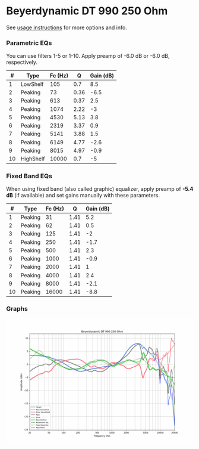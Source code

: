 # Beyerdynamic DT 990 250 Ohm
See [usage instructions](https://github.com/jaakkopasanen/AutoEq#usage) for more options and info.

### Parametric EQs
You can use filters 1-5 or 1-10. Apply preamp of -6.0 dB or -6.0 dB, respectively.

|   # | Type      |   Fc (Hz) |    Q |   Gain (dB) |
|-----|-----------|-----------|------|-------------|
|   1 | LowShelf  |       105 | 0.7  |         8.5 |
|   2 | Peaking   |        73 | 0.36 |        -6.5 |
|   3 | Peaking   |       613 | 0.37 |         2.5 |
|   4 | Peaking   |      1074 | 2.22 |        -3   |
|   5 | Peaking   |      4530 | 5.13 |         3.8 |
|   6 | Peaking   |      2319 | 3.37 |         0.9 |
|   7 | Peaking   |      5141 | 3.88 |         1.5 |
|   8 | Peaking   |      6149 | 4.77 |        -2.6 |
|   9 | Peaking   |      8015 | 4.97 |        -0.9 |
|  10 | HighShelf |     10000 | 0.7  |        -5   |

### Fixed Band EQs
When using fixed band (also called graphic) equalizer, apply preamp of **-5.4 dB** (if available) and set gains manually with these parameters.

|   # | Type    |   Fc (Hz) |    Q |   Gain (dB) |
|-----|---------|-----------|------|-------------|
|   1 | Peaking |        31 | 1.41 |         5.2 |
|   2 | Peaking |        62 | 1.41 |         0.5 |
|   3 | Peaking |       125 | 1.41 |        -2   |
|   4 | Peaking |       250 | 1.41 |        -1.7 |
|   5 | Peaking |       500 | 1.41 |         2.3 |
|   6 | Peaking |      1000 | 1.41 |        -0.9 |
|   7 | Peaking |      2000 | 1.41 |         1   |
|   8 | Peaking |      4000 | 1.41 |         2.4 |
|   9 | Peaking |      8000 | 1.41 |        -2.1 |
|  10 | Peaking |     16000 | 1.41 |        -8.8 |

### Graphs
![](./Beyerdynamic%20DT%20990%20250%20Ohm.png)
